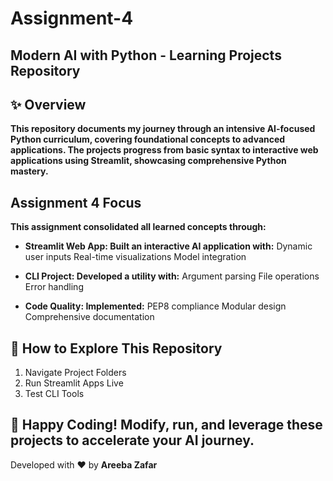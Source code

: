 # Assignment-4

## Modern AI with Python - Learning Projects Repository

## ✨ Overview

**This repository documents my journey through an intensive AI-focused Python curriculum, covering foundational concepts to advanced applications. The projects progress from basic syntax to interactive web applications using Streamlit, showcasing comprehensive Python mastery.**

## Assignment 4 Focus
**This assignment consolidated all learned concepts through:**
- **Streamlit Web App: Built an interactive AI application with:**
Dynamic user inputs
Real-time visualizations
Model integration

- **CLI Project: Developed a utility with:**
Argument parsing
File operations
Error handling

- **Code Quality: Implemented:**
PEP8 compliance
Modular design
Comprehensive documentation

## 🌟 How to Explore This Repository
1. Navigate Project Folders
2. Run Streamlit Apps Live
3. Test CLI Tools

**🔗 Happy Coding!** Modify, run, and leverage these projects to accelerate your AI journey.
---

Developed with ❤ by **Areeba Zafar**